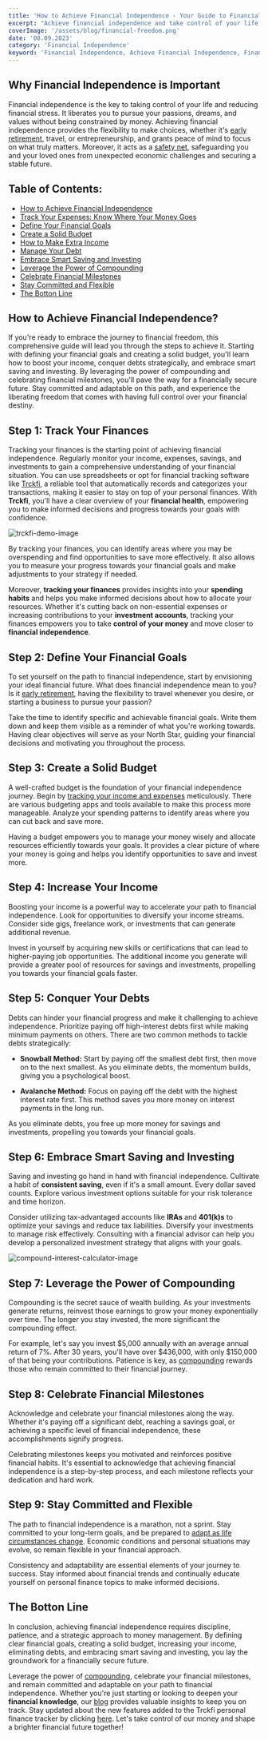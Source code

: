 ```yaml
---
title: 'How to Achieve Financial Independence - Your Guide to Financial Freedom'
excerpt: "Achieve financial independence and take control of your life! This comprehensive guide will walk you through the steps to attain financial freedom. Learn how to define your financial goals, create a solid budget, increase your income, conquer debts strategically, and embrace smart saving and investing. Leverage the power of compounding and celebrate financial milestones on your path to success. Stay committed and flexible as you pave the way for a financially secure future. Start your journey to financial freedom now!"
coverImage: '/assets/blog/financial-freedom.png'
date: '08.09.2023'
category: 'Financial Independence'
keyword: 'Financial Independence, Achieve Financial Independence, Financial Freedom, Financial Goals, Budgeting, Increasing Income, Managing Debt, Smart Saving, Investing, Compounding, Financial Milestones, Flexibility, Personal Finance, Financial Guide.'
---
```


## Why Financial Independence is Important
Financial independence is the key to taking control of your life and reducing financial stress. It liberates you to pursue your passions, dreams, and values without being constrained by money. Achieving financial independence provides the flexibility to make choices, whether it's [early retirement](/bloghow-to-retire-early-and-embrace-the-fire-movement), travel, or entrepreneurship, and grants peace of mind to focus on what truly matters. Moreover, it acts as a [safety net](/blogprepare-for-the-unexpected-the-value-of-building-an-emergency-fund), safeguarding you and your loved ones from unexpected economic challenges and securing a stable future.

## Table of Contents:
- [How to Achieve Financial Independence](#financial-independece)
- [Track Your Expenses: Know Where Your Money Goes](#tracking-finances)
- [Define Your Financial Goals](#financial-goals)
- [Create a Solid Budget](#solid-budget)
- [How to Make Extra Income](#income)
- [Manage Your Debt](#debt)
- [Embrace Smart Saving and Investing](#saving-investing)
- [Leverage the Power of Compounding](#compounding)
- [Celebrate Financial Milestones](milestones)
- [Stay Committed and Flexible](#flexible)
- [The Botton Line](#conclusion)

## <a name="financial-independece">How to Achieve Financial Independence?</a>
If you're ready to embrace the journey to financial freedom, this comprehensive guide will lead you through the steps to achieve it. Starting with defining your financial goals and creating a solid budget, you'll learn how to boost your income, conquer debts strategically, and embrace smart saving and investing. By leveraging the power of compounding and celebrating financial milestones, you'll pave the way for a financially secure future. Stay committed and adaptable on this path, and experience the liberating freedom that comes with having full control over your financial destiny.

## <a name="tracking-finances">Step 1: Track Your Finances</a>
Tracking your finances is the starting point of achieving financial independence. Regularly monitor your income, expenses, savings, and investments to gain a comprehensive understanding of your financial situation. You can use spreadsheets or opt for financial tracking software like [Trckfi](/), a reliable tool that automatically records and categorizes your transactions, making it easier to stay on top of your personal finances. With **Trckfi**, you'll have a clear overview of your **financial health**, empowering you to make informed decisions and progress towards your goals with confidence.

![trckfi-demo-image](/assets/blog/trckfi-demo.png)

By tracking your finances, you can identify areas where you may be overspending and find opportunities to save more effectively. It also allows you to measure your progress towards your financial goals and make adjustments to your strategy if needed.

Moreover, **tracking your finances** provides insights into your **spending habits** and helps you make informed decisions about how to allocate your resources. Whether it's cutting back on non-essential expenses or increasing contributions to your **investment accounts**, tracking your finances empowers you to take **control of your money** and move closer to **financial independence**.

## <a name="financial-goal">Step 2: Define Your Financial Goals</a>
To set yourself on the path to financial independence, start by envisioning your ideal financial future. What does financial independence mean to you? Is it [early retirement](/blogblog/how-to-retire-early-and-embrace-the-fire-movement), having the flexibility to travel whenever you desire, or starting a business to pursue your passion?

Take the time to identify specific and achievable financial goals. Write them down and keep them visible as a reminder of what you're working towards. Having clear objectives will serve as your North Star, guiding your financial decisions and motivating you throughout the process.

## <a name="solid-budget">Step 3: Create a Solid Budget</a>
A well-crafted budget is the foundation of your financial independence journey. Begin by [tracking your income and expenses](/blogtracking-your-monthly-expenses) meticulously. There are various budgeting apps and tools available to make this process more manageable. Analyze your spending patterns to identify areas where you can cut back and save more.

Having a budget empowers you to manage your money wisely and allocate resources efficiently towards your goals. It provides a clear picture of where your money is going and helps you identify opportunities to save and invest more.

## <a name="income">Step 4: Increase Your Income</a>
Boosting your income is a powerful way to accelerate your path to financial independence. Look for opportunities to diversify your income streams. Consider side gigs, freelance work, or investments that can generate additional revenue.

Invest in yourself by acquiring new skills or certifications that can lead to higher-paying job opportunities. The additional income you generate will provide a greater pool of resources for savings and investments, propelling you towards your financial goals faster.

 ## <a name="debt">Step 5: Conquer Your Debts</a>
Debts can hinder your financial progress and make it challenging to achieve independence. Prioritize paying off high-interest debts first while making minimum payments on others. There are two common methods to tackle debts strategically:

* **Snowball Method:** Start by paying off the smallest debt first, then move on to the next smallest. As you eliminate debts, the momentum builds, giving you a psychological boost.

* **Avalanche Method:** Focus on paying off the debt with the highest interest rate first. This method saves you more money on interest payments in the long run.

As you eliminate debts, you free up more money for savings and investments, propelling you towards your financial goals.

## <a name="saving-investing">Step 6: Embrace Smart Saving and Investing</a>
Saving and investing go hand in hand with financial independence. Cultivate a habit of **consistent saving**, even if it's a small amount. Every dollar saved counts. Explore various investment options suitable for your risk tolerance and time horizon.

Consider utilizing tax-advantaged accounts like **IRAs** and **401(k)s** to optimize your savings and reduce tax liabilities. Diversify your investments to manage risk effectively. Consulting with a financial advisor can help you develop a personalized investment strategy that aligns with your goals.

![compound-interest-calculator-image](/assets/blog/compound-interest.png)

## <a name="compounding">Step 7: Leverage the Power of Compounding</a>
Compounding is the secret sauce of wealth building. As your investments generate returns, reinvest those earnings to grow your money exponentially over time. The longer you stay invested, the more significant the compounding effect.

For example, let's say you invest $5,000 annually with an average annual return of 7%. After 30 years, you'll have over $436,000, with only $150,000 of that being your contributions. Patience is key, as [compounding](/blog10-must-know-personal-finance-basics-for-financial-success/#compound-interest) rewards those who remain committed to their financial journey.

## <a name="milestones">Step 8: Celebrate Financial Milestones</a>
Acknowledge and celebrate your financial milestones along the way. Whether it's paying off a significant debt, reaching a savings goal, or achieving a specific level of financial independence, these accomplishments signify progress.

Celebrating milestones keeps you motivated and reinforces positive financial habits. It's essential to acknowledge that achieving financial independence is a step-by-step process, and each milestone reflects your dedication and hard work.

## <a name="flexible">Step 9: Stay Committed and Flexible</a>
The path to financial independence is a marathon, not a sprint. Stay committed to your long-term goals, and be prepared to [adapt as life circumstances change](/blogprepare-for-the-unexpected-the-value-of-building-an-emergency-fund). Economic conditions and personal situations may evolve, so remain flexible in your financial approach.

Consistency and adaptability are essential elements of your journey to success. Stay informed about financial trends and continually educate yourself on personal finance topics to make informed decisions.

## <a name="conclusion">The Botton Line</a>
In conclusion, achieving financial independence requires discipline, patience, and a strategic approach to money management. By defining clear financial goals, creating a solid budget, increasing your income, eliminating debts, and embracing smart saving and investing, you lay the groundwork for a financially secure future.

Leverage the power of [compounding](/blog10-must-know-personal-finance-basics-for-financial-success), celebrate your financial milestones, and remain committed and adaptable on your path to financial independence. Whether you're just starting or looking to deepen your **financial knowledge**, our [blog](/blog) provides valuable insights to keep you on track. Stay updated about the new features added to the Trckfi personal finance tracker by clicking [here](/blog). Let's take control of our money and shape a brighter financial future together!
